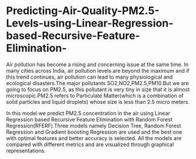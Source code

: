 # Predicting-Air-Quality-PM2.5-Levels-using-Linear-Regression-based-Recursive-Feature-Elimination-
Air pollution has become a rising and concerning issue at the same time. In many cities across India, air pollution levels are beyond the maximum and if this trend continues, air pollution can lead to many physiological and ecological disasters.The major pollutants SO2,NO2,PM2.5,PM10.But we are going to focus on PM2.5, as this pollutant is very tiny in size that it is almost microscopic.PM2.5 refers to Particulate Matter(which is a combination of solid particles and liquid droplets) whose size is less than 2.5 micro meters.

In this model we predict PM2.5 concentration in the air using Linear Regression based Recursive Feature Elimination with Random Forest Regression(RFERF).Three models namely Decision Tree, Random Forest Regression and Gradient boosting Regression are used and the best one with optimal features and better accuracy is selected. All the models are compared with different metrics and are visualized through graphical representations.
